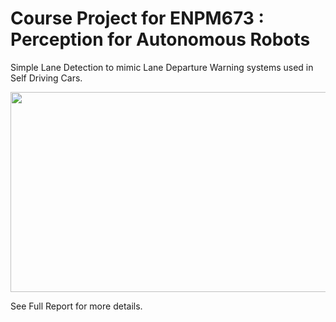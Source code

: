 # Course Project for ENPM673 : Perception for Autonomous Robots

Simple Lane Detection to mimic Lane Departure Warning systems used in Self Driving Cars.

<p align="center">
  <img width="580" height="320" src="/Output/Lane Detection.gif">
</p>

See Full Report for more details.
